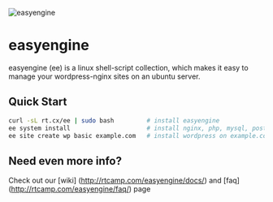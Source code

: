 ![easyengine](http://rtcamp.com/wp-content/uploads/2013/08/easyengine-logo-858x232px.png "easyengine")

# easyengine

easyengine (ee) is a linux shell-script collection, which makes it easy to manage your wordpress-nginx sites on an ubuntu server.

## Quick Start

```bash
curl -sL rt.cx/ee | sudo bash         # install easyengine
ee system install                     # install nginx, php, mysql, postfix 
ee site create wp basic example.com   # install wordpress on example.com
```

## Need even more info?

Check out our [wiki] (http://rtcamp.com/easyengine/docs/) and [faq] (http://rtcamp.com/easyengine/faq/) page
